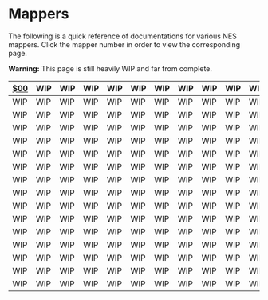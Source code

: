 # Mappers

The following is a quick reference of documentations for various NES mappers. Click the mapper number in order to view the corresponding page.

**Warning:** This page is still heavily WIP and far from complete.

| [$00](./00) | WIP  | WIP  | WIP  | WIP  | WIP  | WIP  | WIP  | WIP  | WIP  | WIP  | WIP  | WIP  | WIP  | WIP  | WIP  |
| ----------- | ---- | ---- | ---- | ---- | ---- | ---- | ---- | ---- | ---- | ---- | ---- | ---- | ---- | ---- | ---- |
| WIP         | WIP  | WIP  | WIP  | WIP  | WIP  | WIP  | WIP  | WIP  | WIP  | WIP  | WIP  | WIP  | WIP  | WIP  | WIP  |
| WIP         | WIP  | WIP  | WIP  | WIP  | WIP  | WIP  | WIP  | WIP  | WIP  | WIP  | WIP  | WIP  | WIP  | WIP  | WIP  |
| WIP         | WIP  | WIP  | WIP  | WIP  | WIP  | WIP  | WIP  | WIP  | WIP  | WIP  | WIP  | WIP  | WIP  | WIP  | WIP  |
| WIP         | WIP  | WIP  | WIP  | WIP  | WIP  | WIP  | WIP  | WIP  | WIP  | WIP  | WIP  | WIP  | WIP  | WIP  | WIP  |
| WIP         | WIP  | WIP  | WIP  | WIP  | WIP  | WIP  | WIP  | WIP  | WIP  | WIP  | WIP  | WIP  | WIP  | WIP  | WIP  |
| WIP         | WIP  | WIP  | WIP  | WIP  | WIP  | WIP  | WIP  | WIP  | WIP  | WIP  | WIP  | WIP  | WIP  | WIP  | WIP  |
| WIP         | WIP  | WIP  | WIP  | WIP  | WIP  | WIP  | WIP  | WIP  | WIP  | WIP  | WIP  | WIP  | WIP  | WIP  | WIP  |
| WIP         | WIP  | WIP  | WIP  | WIP  | WIP  | WIP  | WIP  | WIP  | WIP  | WIP  | WIP  | WIP  | WIP  | WIP  | WIP  |
| WIP         | WIP  | WIP  | WIP  | WIP  | WIP  | WIP  | WIP  | WIP  | WIP  | WIP  | WIP  | WIP  | WIP  | WIP  | WIP  |
| WIP         | WIP  | WIP  | WIP  | WIP  | WIP  | WIP  | WIP  | WIP  | WIP  | WIP  | WIP  | WIP  | WIP  | WIP  | WIP  |
| WIP         | WIP  | WIP  | WIP  | WIP  | WIP  | WIP  | WIP  | WIP  | WIP  | WIP  | WIP  | WIP  | WIP  | WIP  | WIP  |
| WIP         | WIP  | WIP  | WIP  | WIP  | WIP  | WIP  | WIP  | WIP  | WIP  | WIP  | WIP  | WIP  | WIP  | WIP  | WIP  |
| WIP         | WIP  | WIP  | WIP  | WIP  | WIP  | WIP  | WIP  | WIP  | WIP  | WIP  | WIP  | WIP  | WIP  | WIP  | WIP  |
| WIP         | WIP  | WIP  | WIP  | WIP  | WIP  | WIP  | WIP  | WIP  | WIP  | WIP  | WIP  | WIP  | WIP  | WIP  | WIP  |
| WIP         | WIP  | WIP  | WIP  | WIP  | WIP  | WIP  | WIP  | WIP  | WIP  | WIP  | WIP  | WIP  | WIP  | WIP  | WIP  |

